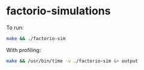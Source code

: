 # factorio-simulations

To run:

```bash
make && ./factorio-sim
```

With profiling:

```bash
make && /usr/bin/time -v ./factorio-sim &> output
```
